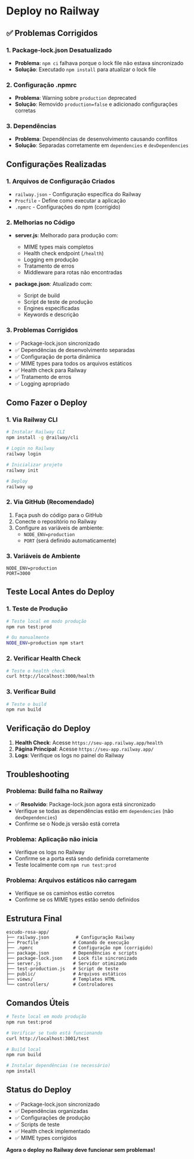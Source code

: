 # Deploy no Railway

## ✅ Problemas Corrigidos

### 1. Package-lock.json Desatualizado
- **Problema**: `npm ci` falhava porque o lock file não estava sincronizado
- **Solução**: Executado `npm install` para atualizar o lock file

### 2. Configuração .npmrc
- **Problema**: Warning sobre `production` deprecated
- **Solução**: Removido `production=false` e adicionado configurações corretas

### 3. Dependências
- **Problema**: Dependências de desenvolvimento causando conflitos
- **Solução**: Separadas corretamente em `dependencies` e `devDependencies`

## Configurações Realizadas

### 1. Arquivos de Configuração Criados
- `railway.json` - Configuração específica do Railway
- `Procfile` - Define como executar a aplicação
- `.npmrc` - Configurações do npm (corrigido)

### 2. Melhorias no Código
- **server.js**: Melhorado para produção com:
  - MIME types mais completos
  - Health check endpoint (`/health`)
  - Logging em produção
  - Tratamento de erros
  - Middleware para rotas não encontradas

- **package.json**: Atualizado com:
  - Script de build
  - Script de teste de produção
  - Engines especificadas
  - Keywords e descrição

### 3. Problemas Corrigidos
- ✅ Package-lock.json sincronizado
- ✅ Dependências de desenvolvimento separadas
- ✅ Configuração de porta dinâmica
- ✅ MIME types para todos os arquivos estáticos
- ✅ Health check para Railway
- ✅ Tratamento de erros
- ✅ Logging apropriado

## Como Fazer o Deploy

### 1. Via Railway CLI
```bash
# Instalar Railway CLI
npm install -g @railway/cli

# Login no Railway
railway login

# Inicializar projeto
railway init

# Deploy
railway up
```

### 2. Via GitHub (Recomendado)
1. Faça push do código para o GitHub
2. Conecte o repositório no Railway
3. Configure as variáveis de ambiente:
   - `NODE_ENV=production`
   - `PORT` (será definido automaticamente)

### 3. Variáveis de Ambiente
```env
NODE_ENV=production
PORT=3000
```

## Teste Local Antes do Deploy

### 1. Teste de Produção
```bash
# Teste local em modo produção
npm run test:prod

# Ou manualmente
NODE_ENV=production npm start
```

### 2. Verificar Health Check
```bash
# Teste o health check
curl http://localhost:3000/health
```

### 3. Verificar Build
```bash
# Teste o build
npm run build
```

## Verificação do Deploy

1. **Health Check**: Acesse `https://seu-app.railway.app/health`
2. **Página Principal**: Acesse `https://seu-app.railway.app/`
3. **Logs**: Verifique os logs no painel do Railway

## Troubleshooting

### Problema: Build falha no Railway
- ✅ **Resolvido**: Package-lock.json agora está sincronizado
- Verifique se todas as dependências estão em `dependencies` (não `devDependencies`)
- Confirme se o Node.js versão está correta

### Problema: Aplicação não inicia
- Verifique os logs no Railway
- Confirme se a porta está sendo definida corretamente
- Teste localmente com `npm run test:prod`

### Problema: Arquivos estáticos não carregam
- Verifique se os caminhos estão corretos
- Confirme se os MIME types estão sendo definidos

## Estrutura Final
```
escudo-rosa-app/
├── railway.json          # Configuração Railway
├── Procfile             # Comando de execução
├── .npmrc               # Configuração npm (corrigido)
├── package.json         # Dependências e scripts
├── package-lock.json    # Lock file sincronizado
├── server.js            # Servidor otimizado
├── test-production.js   # Script de teste
├── public/              # Arquivos estáticos
├── views/               # Templates HTML
└── controllers/         # Controladores
```

## Comandos Úteis

```bash
# Teste local em modo produção
npm run test:prod

# Verificar se tudo está funcionando
curl http://localhost:3001/test

# Build local
npm run build

# Instalar dependências (se necessário)
npm install
```

## Status do Deploy
- ✅ Package-lock.json sincronizado
- ✅ Dependências organizadas
- ✅ Configurações de produção
- ✅ Scripts de teste
- ✅ Health check implementado
- ✅ MIME types corrigidos

**Agora o deploy no Railway deve funcionar sem problemas!** 